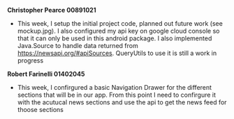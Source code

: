 **Christopher Pearce 00891021**
* This week, I setup the initial project code, planned out future work (see mockup.jpg). I also 
configured my api key on google cloud console so that it can only be used in this android package. 
I also implemented Java.Source to handle data returned from https://newsapi.org/#apiSources. 
QueryUtils to use it is still a work in progress

**Robert Farinelli 01402045**
* This week, I confirgured a basic Navigation Drawer for the different sections that will be in our app.
From this point I need to confirgure it with the acutucal news sections and use the api to get the news
feed for thoose sections

